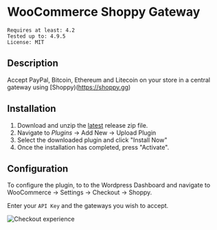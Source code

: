 # WooCommerce Shoppy Gateway

```
Requires at least: 4.2
Tested up to: 4.9.5
License: MIT
```

## Description

Accept PayPal, Bitcoin, Ethereum and Litecoin on your store in a central gateway using [Shoppy)(https://shoppy.gg)

## Installation


1. Download and unzip the [latest](https://github.com/ShoppyGG/shoppy-woocommerce/releases/download/1.0/woocommerce-shoppy-1.0.zip) release zip file.
2. Navigate to *Plugins* -> Add New -> Upload Plugin
3. Select the downloaded plugin and click "Install Now"
4. Once the installation has completed, press "Activate".

## Configuration

To configure the plugin, to to the Wordpress Dashboard and navigate to WooCommerce -> Settings -> Checkout -> Shoppy.

Enter your `API Key` and the gateways you wish to accept.

![Checkout experience](https://i.imgur.com/YQ2dUIV.gif)
